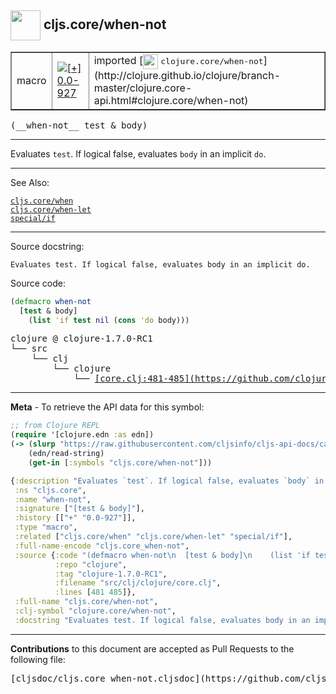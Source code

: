 ## <img width="48px" valign="middle" src="http://i.imgur.com/Hi20huC.png"> cljs.core/when-not

 <table border="1">
<tr>

<td>macro</td>
<td><a href="https://github.com/cljsinfo/cljs-api-docs/tree/0.0-927"><img valign="middle" alt="[+] 0.0-927" src="https://img.shields.io/badge/+-0.0--927-lightgrey.svg"></a> </td>
<td>
imported [<img height="24px" valign="middle" src="http://i.imgur.com/1GjPKvB.png"> <samp>clojure.core/when-not</samp>](http://clojure.github.io/clojure/branch-master/clojure.core-api.html#clojure.core/when-not)
</td>
</tr>
</table>

 <samp>
(__when-not__ test & body)<br>
</samp>

---

Evaluates `test`. If logical false, evaluates `body` in an implicit `do`.

---


See Also:

[`cljs.core/when`](cljs.core_when.md)<br>
[`cljs.core/when-let`](cljs.core_when-let.md)<br>
[`special/if`](special_if.md)<br>

---

Source docstring:

```
Evaluates test. If logical false, evaluates body in an implicit do.
```

Source code:

```clj
(defmacro when-not
  [test & body]
    (list 'if test nil (cons 'do body)))
```

 <pre>
clojure @ clojure-1.7.0-RC1
└── src
    └── clj
        └── clojure
            └── <ins>[core.clj:481-485](https://github.com/clojure/clojure/blob/clojure-1.7.0-RC1/src/clj/clojure/core.clj#L481-L485)</ins>
</pre>


---

__Meta__ - To retrieve the API data for this symbol:

```clj
;; from Clojure REPL
(require '[clojure.edn :as edn])
(-> (slurp "https://raw.githubusercontent.com/cljsinfo/cljs-api-docs/catalog/cljs-api.edn")
    (edn/read-string)
    (get-in [:symbols "cljs.core/when-not"]))
```

```clj
{:description "Evaluates `test`. If logical false, evaluates `body` in an implicit `do`.",
 :ns "cljs.core",
 :name "when-not",
 :signature ["[test & body]"],
 :history [["+" "0.0-927"]],
 :type "macro",
 :related ["cljs.core/when" "cljs.core/when-let" "special/if"],
 :full-name-encode "cljs.core_when-not",
 :source {:code "(defmacro when-not\n  [test & body]\n    (list 'if test nil (cons 'do body)))",
          :repo "clojure",
          :tag "clojure-1.7.0-RC1",
          :filename "src/clj/clojure/core.clj",
          :lines [481 485]},
 :full-name "cljs.core/when-not",
 :clj-symbol "clojure.core/when-not",
 :docstring "Evaluates test. If logical false, evaluates body in an implicit do."}

```

---

__Contributions__ to this document are accepted as Pull Requests to the following file:

 <pre>
[cljsdoc/cljs.core_when-not.cljsdoc](https://github.com/cljsinfo/cljs-api-docs/blob/master/cljsdoc/cljs.core_when-not.cljsdoc)
</pre>

